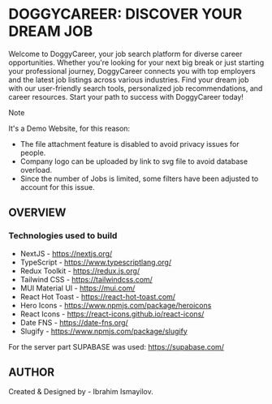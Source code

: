# DOGGYCAREER: DISCOVER YOUR DREAM JOB

Welcome to DoggyCareer, your job search platform for diverse career opportunities. Whether you're looking for your next big break or just starting your professional journey, DoggyCareer connects you with top employers and the latest job listings across various industries. Find your dream job with our user-friendly search tools, personalized job recommendations, and career resources. Start your path to success with DoggyCareer today!

> [!NOTE]
> It's a Demo Website, for this reason:
>
> - The file attachment feature is disabled to avoid privacy issues for people.
> - Company logo can be uploaded by link to svg file to avoid database overload.
> - Since the number of Jobs is limited, some filters have been adjusted to account for this issue.

## OVERVIEW

### Technologies used to build

- NextJS - https://nextjs.org/
- TypeScript - https://www.typescriptlang.org/
- Redux Toolkit - https://redux.js.org/
- Tailwind CSS - https://tailwindcss.com/
- MUI Material UI - https://mui.com/
- React Hot Toast - https://react-hot-toast.com/
- Hero Icons - https://www.npmjs.com/package/heroicons
- React Icons - https://react-icons.github.io/react-icons/
- Date FNS - https://date-fns.org/
- Slugify - https://www.npmjs.com/package/slugify

For the server part SUPABASE was used: https://supabase.com/

## AUTHOR

Created & Designed by - Ibrahim Ismayilov.
